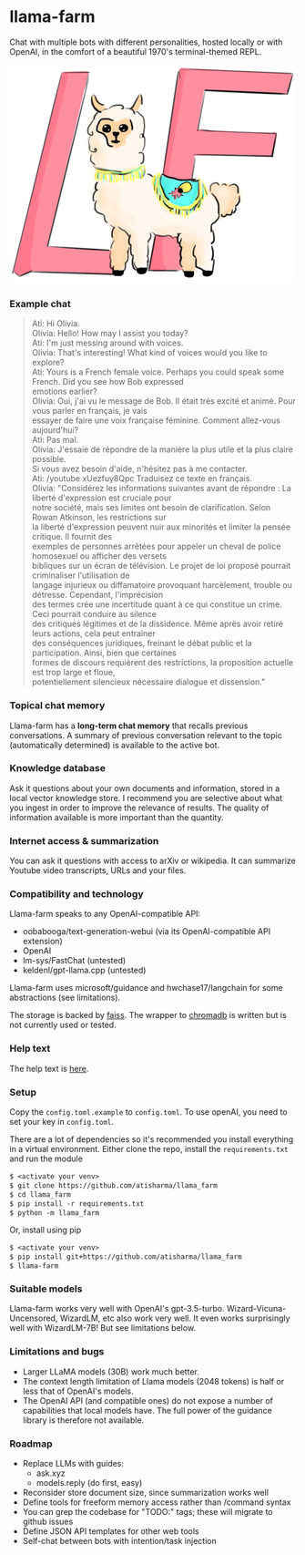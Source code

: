 # llama-farm
Chat with multiple bots with different personalities, hosted locally
or with OpenAI, in the comfort of a beautiful 1970's terminal-themed
REPL.

![A llama with a cuttlefish logo standing in front of the letters LF](logo.png)

### Example chat

> Ati:      Hi Olivia.  
> Olivia:   Hello! How may I assist you today?  
> Ati:      I'm just messing around with voices.  
> Olivia:   That's interesting! What kind of voices would you like to explore?  
> Ati:      Yours is a French female voice. Perhaps you could speak some French. Did you see how Bob expressed  
>           emotions earlier?  
> Olivia:   Oui, j'ai vu le message de Bob. Il était très excité et animé. Pour vous parler en français, je vais  
>           essayer de faire une voix française féminine. Comment allez-vous aujourd'hui?  
> Ati:      Pas mal.  
> Olivia:   J'essaie de répondre de la manière la plus utile et la plus claire possible.  
>           Si vous avez besoin d'aide, n'hésitez pas à me contacter.  
> Ati:      /youtube xUezfuy8Qpc Traduisez ce texte en français.  
> Olivia:   "Considérez les informations suivantes avant de répondre : La liberté d'expression est cruciale pour  
>           notre société, mais ses limites ont besoin de clarification. Selon Rowan Atkinson, les restrictions sur  
>           la liberté d'expression peuvent nuir aux minorités et limiter la pensée critique. Il fournit des  
>           exemples de personnes arrêtées pour appeler un cheval de police homosexuel ou afficher des versets  
>           bibliques sur un écran de télévision. Le projet de loi proposé pourrait criminaliser l'utilisation de  
>           langage injurieux ou diffamatoire provoquant harcèlement, trouble ou détresse. Cependant, l'imprécision  
>           des termes crée une incertitude quant à ce qui constitue un crime. Ceci pourrait conduire au silence  
>           des critiques légitimes et de la dissidence. Même après avoir retiré leurs actions, cela peut entraîner  
>           des conséquences juridiques, freinant le débat public et la participation. Ainsi, bien que certaines  
>           formes de discours requièrent des restrictions, la proposition actuelle est trop large et floue,  
>           potentiellement silencieux nécessaire dialogue et dissension."  

### Topical chat memory
Llama-farm has a **long-term chat memory** that recalls previous
conversations. A summary of previous conversation relevant to the
topic (automatically determined) is available to the active bot.

### Knowledge database
Ask it questions about your own documents and information, stored in a
local vector knowledge store. I recommend you are selective about
what you ingest in order to improve the relevance of results. The
quality of information available is more important than the quantity.

### Internet access & summarization
You can ask it questions with access to arXiv or wikipedia.
It can summarize Youtube video transcripts, URLs and your files.

### Compatibility and technology
Llama-farm speaks to any OpenAI-compatible API:

- oobabooga/text-generation-webui (via its OpenAI-compatible API extension)
- OpenAI
- lm-sys/FastChat (untested)
- keldenl/gpt-llama.cpp (untested)

Llama-farm uses microsoft/guidance and hwchase17/langchain for some abstractions (see limitations).

The storage is backed by [faiss](https://github.com/facebookresearch/faiss). The wrapper to [chromadb](https://github.com/chroma-core/chroma) is
written but is not currently used or tested.

### Help text
The help text is [here](llama_farm/help.md).

### Setup
Copy the `config.toml.example` to `config.toml`.
To use openAI, you need to set your key in `config.toml`.

There are a lot of dependencies so it's recommended you install everything in a virtual environment.
Either clone the repo, install the `requirements.txt` and run the module
```
$ <activate your venv>
$ git clone https://github.com/atisharma/llama_farm
$ cd llama_farm
$ pip install -r requirements.txt
$ python -m llama_farm
```

Or, install using pip
```
$ <activate your venv>
$ pip install git+https://github.com/atisharma/llama_farm
$ llama-farm
```

### Suitable models
Llama-farm works very well with OpenAI's gpt-3.5-turbo.
Wizard-Vicuna-Uncensored, WizardLM, etc also work very well. It even
works surprisingly well with WizardLM-7B!  But see limitations below.

### Limitations and bugs
- Larger LLaMA models (30B) work much better.
- The context length limitation of Llama models (2048 tokens) is half or
less that of OpenAI's models.
- The OpenAI API (and compatible ones) do not expose a number of
  capabilities that local models have. The full power of the guidance
  library is therefore not available.

### Roadmap
- Replace LLMs with guides:
  * ask.xyz
  * models.reply (do first, easy)
- Reconsider store document size, since summarization works well
- Define tools for freeform memory access rather than /command syntax
- You can grep the codebase for "TODO:" tags; these will migrate to github issues
- Define JSON API templates for other web tools
- Self-chat between bots with intention/task injection

